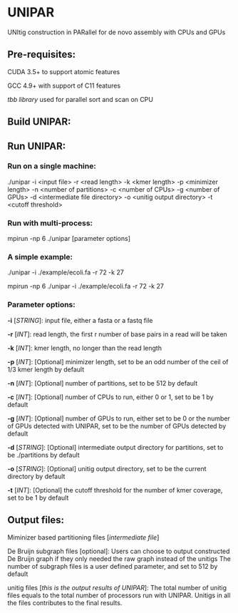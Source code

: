 # UNIPAR
UNItig construction in PARallel for de novo assembly with CPUs and GPUs

## Pre-requisites:

CUDA 3.5+ to support atomic features

GCC 4.9+ with support of C11 features

*tbb library* used for parallel sort and scan on CPU

## Build UNIPAR:

## Run UNIPAR:
### Run on a single machine:

./unipar -i &lt;input file&gt; -r &lt;read length&gt; -k &lt;kmer length&gt; -p &lt;minimizer length&gt; -n &lt;number of partitions&gt; -c &lt;number of CPUs&gt; -g &lt;number of GPUs&gt; -d &lt;intermediate file directory&gt; -o &lt;unitig output directory&gt; -t &lt;cutoff threshold&gt;
  
### Run with multi-process:
mpirun -np 6 ./unipar [parameter options]

### A simple example:

./unipar -i ./example/ecoli.fa -r 72 -k 27

mpirun -np 6 ./unipar -i ./example/ecoli.fa -r 72 -k 27

### Parameter options:
**-i** [*STRING*]: input file, either a fasta or a fastq file

**-r** [*INT*]: read length, the first r number of base pairs in a read will be taken

**-k** [*INT*]: kmer length, no longer than the  read length

**-p** [*INT*]: [Optional] minimizer length, set to be an odd number of the ceil of 1/3 kmer length by default

**-n** [*INT*]: [Optional] number of partitions, set to be 512 by default

**-c** [*INT*]: [Optional] number of CPUs to run, either 0 or 1, set to be 1 by default

**-g** [*INT*]: [Optional] number of GPUs to run, either set to be 0 or the number of GPUs detected with UNIPAR, set to be the number of GPUs detected by default

**-d** [*STRING*]: [Optional] intermediate output directory for partitions, set to be ./partitions by default

**-o** [*STRING*]: [Optional] unitig output directory, set to be the current directory by default

**-t** [*INT*]: [Optional] the cutoff threshold for the number of kmer coverage, set to be 1 by default


## Output files:

Miminizer based partitioning files [*intermediate file*]

De Bruijn subgraph files [optional]: 
Users can choose to output constructed De Bruijn graph if they only needed the raw graph instead of the unitigs
The number of subgraph files is a user defined parameter, and set to 512 by default

unitig files [*this is the output results of UNIPAR*]: 
The total number of unitig files equals to the total number of processors run with UNIPAR. Unitigs in all the files contributes to the final results.


